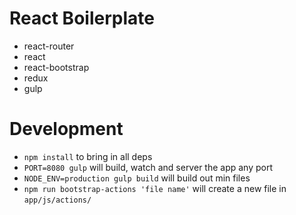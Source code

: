 React Boilerplate
=================
- react-router
- react
- react-bootstrap
- redux
- gulp

Development
=================
- `npm install` to bring in all deps
- `PORT=8080 gulp` will build, watch and server the app any port
- `NODE_ENV=production gulp build` will build out min files
- `npm run bootstrap-actions 'file name'` will create a new file in `app/js/actions/`
